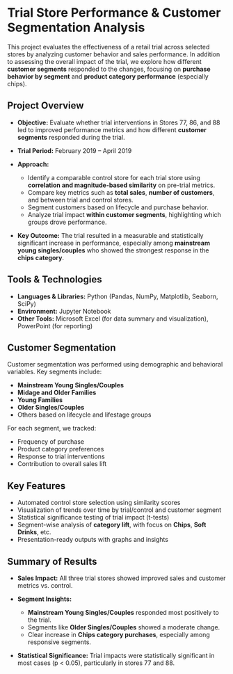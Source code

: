 # Trial Store Performance & Customer Segmentation Analysis

This project evaluates the effectiveness of a retail trial across selected stores by analyzing customer behavior and sales performance. In addition to assessing the overall impact of the trial, we explore how different **customer segments** responded to the changes, focusing on **purchase behavior by segment** and **product category performance** (especially chips).

## Project Overview

* **Objective:**
  Evaluate whether trial interventions in Stores 77, 86, and 88 led to improved performance metrics and how different **customer segments** responded during the trial.

* **Trial Period:**
  February 2019 – April 2019

* **Approach:**

  * Identify a comparable control store for each trial store using **correlation and magnitude-based similarity** on pre-trial metrics.
  * Compare key metrics such as **total sales**, **number of customers**, and between trial and control stores.
  * Segment customers based on lifecycle and purchase behavior.
  * Analyze trial impact **within customer segments**, highlighting which groups drove performance.

* **Key Outcome:**
  The trial resulted in a measurable and statistically significant increase in performance, especially among **mainstream young singles/couples** who showed the strongest response in the **chips category**.

## Tools & Technologies

* **Languages & Libraries:** Python (Pandas, NumPy, Matplotlib, Seaborn, SciPy)
* **Environment:** Jupyter Notebook
* **Other Tools:** Microsoft Excel (for data summary and visualization), PowerPoint (for reporting)

## Customer Segmentation

Customer segmentation was performed using demographic and behavioral variables. Key segments include:

* **Mainstream Young Singles/Couples**
* **Midage and Older Families**
* **Young Families**
* **Older Singles/Couples**
* Others based on lifecycle and lifestage groups

For each segment, we tracked:

* Frequency of purchase
* Product category preferences
* Response to trial interventions
* Contribution to overall sales lift

## Key Features

* Automated control store selection using similarity scores
* Visualization of trends over time by trial/control and customer segment
* Statistical significance testing of trial impact (t-tests)
* Segment-wise analysis of **category lift**, with focus on **Chips**, **Soft Drinks**, etc.
* Presentation-ready outputs with graphs and insights

## Summary of Results

* **Sales Impact:**
  All three trial stores showed improved sales and customer metrics vs. control.

* **Segment Insights:**

  * **Mainstream Young Singles/Couples** responded most positively to the trial.
  * Segments like **Older Singles/Couples** showed a moderate change.
  * Clear increase in **Chips category purchases**, especially among responsive segments.

* **Statistical Significance:**
  Trial impacts were statistically significant in most cases (p < 0.05), particularly in stores 77 and 88.

